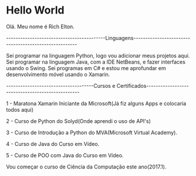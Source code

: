 # Hello World
Olá. Meu nome é Rich Elton.

------------------------------------------Linguagens------------------------------------------------------

Sei programar na linguagem Python, logo vou adicionar meus projetos aqui.
Sei programar na linguagem Java, com a IDE NetBeans, e fazer interfaces usando o Swing.
Sei programas em C# e estou me aprofundar em desenvolvimento móvel usando o Xamarin.

-------------------------------------Cursos e Certificados-------------------------------------------------

1 - Maratona Xamarin Iniciante da Microsoft(Já fiz alguns Apps e colocaria todos aqui)

2 - Curso de Python do Solyd(Onde aprendi o uso de API's)

3 - Curso de Introdução a Python do MVA(Microsoft Virtual Academy).

4 - Curso de Java do Curso em Vídeo.

5 - Curso de POO com Java do Curso em Vídeo.

Vou começar o curso de Ciência da Computação este ano(2017.1).
